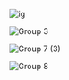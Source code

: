 ![ig](https://github.com/user-attachments/assets/7c346f7c-677f-4c30-9b16-03db41142f96)



![Group 3](https://github.com/user-attachments/assets/4b489ab9-1011-40a7-96bc-1ea02fcaaf5b)


![Group 7 (3)](https://github.com/user-attachments/assets/b2c451ce-d648-4928-a3a7-36923a77dfd1)

![Group 8](https://github.com/user-attachments/assets/68795121-c117-46f5-bb88-1ae5699b7c50)
